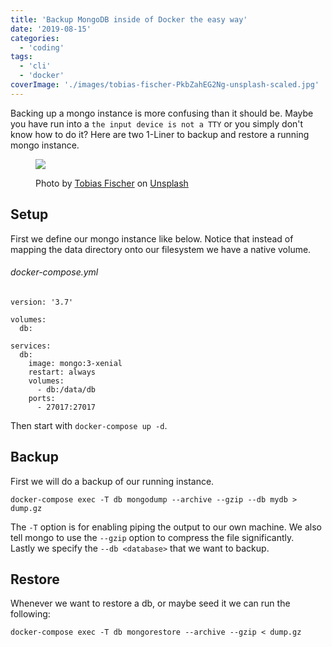 ```yaml
---
title: 'Backup MongoDB inside of Docker the easy way'
date: '2019-08-15'
categories:
  - 'coding'
tags:
  - 'cli'
  - 'docker'
coverImage: './images/tobias-fischer-PkbZahEG2Ng-unsplash-scaled.jpg'
---
```


Backing up a mongo instance is more confusing than it should be. Maybe you have run into a `the input device is not a TTY` or you simply don't know how to do it? Here are two 1-Liner to backup and restore a running mongo instance.

<figure>

![](images/tobias-fischer-PkbZahEG2Ng-unsplash-1024x497.jpg)

<figcaption>

Photo by [Tobias Fischer](https://unsplash.com/@tofi?utm_source=unsplash&utm_medium=referral&utm_content=creditCopyText) on [Unsplash](https://unsplash.com/search/photos/database?utm_source=unsplash&utm_medium=referral&utm_content=creditCopyText)

</figcaption>

</figure>

## Setup

First we define our mongo instance like below. Notice that instead of mapping the data directory onto our filesystem we have a native volume.

###### docker-compose.yml

```
version: '3.7'

volumes:
  db:

services:
  db:
    image: mongo:3-xenial
    restart: always
    volumes:
      - db:/data/db
    ports:
      - 27017:27017
```

Then start with `docker-compose up -d`.

## Backup

First we will do a backup of our running instance.

```
docker-compose exec -T db mongodump --archive --gzip --db mydb > dump.gz
```

The `-T` option is for enabling piping the output to our own machine. We also tell mongo to use the `--gzip` option to compress the file significantly.  
Lastly we specify the `--db <database>` that we want to backup.

## Restore

Whenever we want to restore a db, or maybe seed it we can run the following:

```
docker-compose exec -T db mongorestore --archive --gzip < dump.gz
```
